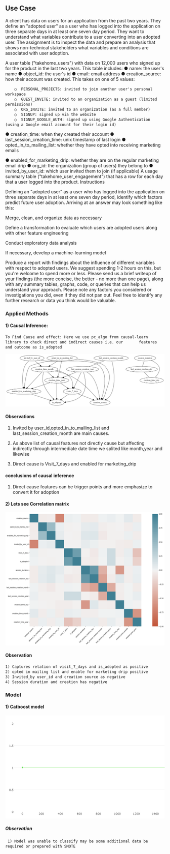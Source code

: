 ## Use Case
A client has data on users for an application from the past two years. They define an "adopted user" as a user who has logged into the application on three separate days in at least one seven ­day period. They want to understand what variables contribute to a user converting into an adopted user. The assignment is to inspect the data and prepare an analysis that shows non-technical stakeholders what variables and conditions are associated with user adoption.

A user table ("takehome_users") with data on 12,000 users who signed up for the product in the last two years. This table includes:
● name: the user's name
● object_id: the user's id
● email: email address
● creation_source: how their account was created. This takes on one of 5 values:

        ○  PERSONAL_PROJECTS: invited to join another user's personal workspace
        ○  GUEST_INVITE: invited to an organization as a guest (limited permissions)            
        ○  ORG_INVITE: invited to an organization (as a full member)            
        ○  SIGNUP: signed up via the website
        ○  SIGNUP_GOOGLE_AUTH: signed up using Google Authentication (using a Google email account for their login id)                                                                              
● creation_time: when they created their account
● last_session_creation_time: unix timestamp of last login
● opted_in_to_mailing_list: whether they have opted into receiving marketing emails

● enabled_for_marketing_drip: whether they are on the regular marketing email drip
● org_id: the organization (group of users) they belong to
● invited_by_user_id: which user invited them to join (if applicable) A usage summary table ("takehome_user_engagement") that has a row for each day that a user logged into the product. Instructions

Defining an "adopted user" as a user who has logged into the application on three separate days in at least one seven ­day period, identify which factors predict future user adoption. Arriving at an answer may look something like this:

Merge, clean, and organize data as necessary

Define a transformation to evaluate which users are adopted users along with other feature engineering

Conduct exploratory data analysis

If necessary, develop a machine-learning model

Produce a report with findings about the influence of different variables with respect to adopted users. We suggest spending 1­-2 hours on this, but you're welcome to spend more or less. Please send us a brief writeup of your findings (the more concise, the better -­­ no more than one page), along with any summary tables, graphs, code, or queries that can help us understand your approach. Please note any factors you considered or investigations you did, even if they did not pan out. Feel free to identify any further research or data you think would be valuable.


### Applied Methods 
       


#### 1) Causal Inference:
   
    To Find Cause and effect: Here we use pc_algo from causal-learn library to check direct and indirect causes i.e. our       features and outcome as is_adopted          
       
  
![mage](./causal_inference_diagram.png)
  
  
#### Observations
  1) Invited by user_id,opted_in_to_mailing_list and last_session_creation_month are main causes.
  
  2) As above list of causal features not directly cause but affecting indirectly through intermediate date time we splited      like month,year and likewise 
  
  3) Direct cause is Visit_7_days and enabled for marketing_drip 
  
  #### conclusions of causal inference 
  
  1) Direct cause features can be trigger points and more emphasize to convert it for adoption 
  
  
  #### 2) Lets see Correlation matrix
  
   ![mage](./correlation_matrix.png)

   #### Observation 
    1) Captures relation of visit_7_days and is_adopted as positive 
    2) opted in mailing list and enable for marketing drip positive
    3) Invited_by user_id and creation source as negative 
    4) Session duration and creation has negative 
    
### Model 
   #### 1) Catboost model 
    
   ![image](./newplot.png)
   
   ##### Observation 
     1) Model was unable to classify may be some additional data be required or prepared with SMOTE
     